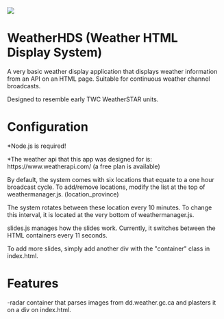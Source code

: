 <img src="https://github.com/SSPWXR0/weatherhds1/blob/main/public/img/hdslogo.png">
<h1>WeatherHDS (Weather HTML Display System)</h1>
  <p>A very basic weather display application that displays weather information from an API on an HTML page. Suitable for continuous weather channel broadcasts.</p>
  <p>Designed to resemble early TWC WeatherSTAR units.</p>
<h1>Configuration</h1>
<p>*Node.js is required!</p>
<p>*The weather api that this app was designed for is: https://www.weatherapi.com/ (a free plan is available)</p>
<p>By default, the system comes with six locations that equate to a one hour broadcast cycle. To add/remove locations, modify the list at the top of weathermanager.js. (location_province)</p>
<p>The system rotates between these location every 10 minutes. To change this interval, it is located at the very bottom of weathermanager.js.</p>
<p>slides.js manages how the slides work. Currently, it switches between the HTML containers every 11 seconds.</p>
<p>To add more slides, simply add another div with the "container" class in index.html.</p>
<h1>Features</h1>
-radar container that parses images from dd.weather.gc.ca and plasters it on a div on index.html.
